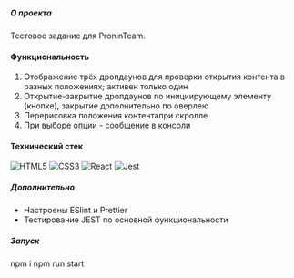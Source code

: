##### О проекта
Тестовое задание для ProninTeam.

#### Функциональность

1. Отображение трёх дропдаунов для проверки открытия контента в разных положениях; активен только один
2. Открытие-закрытие дропдаунов по инициирующему элементу (кнопке), закрытие дополнительно по оверлею
3. Перерисовка положения контентапри скролле
4. При выборе опции - сообщение в консоли

#### Технический стек

![HTML5](https://img.shields.io/badge/html5-%23E34F26.svg?style=for-the-badge&logo=html5&logoColor=white) ![CSS3](https://img.shields.io/badge/css3-%231572B6.svg?style=for-the-badge&logo=css3&logoColor=white) ![React](https://img.shields.io/badge/react-%2320232a.svg?style=for-the-badge&logo=react&logoColor=%2361DAFB) ![Jest](https://img.shields.io/badge/-jest-%23C21325?style=for-the-badge&logo=jest&logoColor=white)

##### Дополнительно

- Настроены ESlint и Prettier
- Тестирование JEST по основной функциональности

##### Запуск
npm i
npm run start
